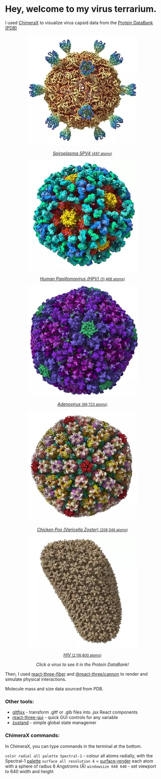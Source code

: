 # Hey, welcome to my virus terrarium.

I used [ChimeraX](https://www.rbvi.ucsf.edu/chimerax/download.html) to visualize virus capsid data from the [Protein DataBank (PDB)](https://www.rcsb.org/)

<p align="middle">
  <a href="https://www.rcsb.org/structure/1KVP">
    <img width="360" src="./public/models/viruses/Spiroplasma_SPV4.webp" />
    <p align="middle"><i>Spiroplasma SPV4</i> <small>(497 atoms)</small></p>
  </a>
</p>
<p align="middle">
  <a href="https://www.rcsb.org/structure/3J6R">
    <img width="360" src="./public/models/viruses/hpv.webp" />
    <p align="middle"><i>Human Papillomavirus (HPV)</i> <small>(11,466 atoms)</small></p>
  </a>
</p>
<p align="middle">
  <a href="https://www.rcsb.org/structure/6CGV">
    <img width="360" src="./public/models/viruses/adenovirus.webp" />
    <p align="middle"><i>Adenovirus</i> <small>(99,723 atoms)</small></p>
  </a>
</p>
<p align="middle">
  <a href="https://www.rcsb.org/structure/6LGN">
    <img width="360" src="./public/models/viruses/varicella_zoster.webp" />
    <p align="middle"><i>Chicken Pox (Varicella Zoster)</i> <small>(208,346 atoms)</small></p>
  </a>
</p>
<p align="middle">
  <a href="https://www.rcsb.org/structure/3J3Y">
    <img width="360" src="./public/models/viruses/hiv.webp" />
    <p align="middle"><i>HIV</i> <small>(2,116,800 atoms)</small></p>
  </a>
</p>
<p align="middle">
  <i>Click a virus to see it in the Protein DataBank!</i>
</p>

Then, I used [react-three-fiber](https://github.com/pmndrs/react-three-fiber) and [@react-three/cannon](https://github.com/pmndrs/use-cannon) to render and simulate physical interactions.

Molecule mass and size data sourced from PDB.

### Other tools:

- [gltfjsx](https://github.com/pmndrs/gltfjsx) - transform .gltf or .glb files into .jsx React components
- [react-three-gui](https://github.com/birkir/react-three-gui) - quick GUI controls for any variable
- [zustand](https://github.com/pmndrs/zustand) - simple global state managemer

### ChimeraX commands:

In ChimeraX, you can type commands in the terminal at the bottom.

`color radial all palette Spectral-1` - colour all atoms radially, with the Spectral-1 [palette](https://www.rbvi.ucsf.edu/chimerax/docs/user/commands/color.html#palette-options)
`surface all resolution 6` = [surface-render](https://www.rbvi.ucsf.edu/chimerax/docs/user/commands/surface.html) each atom with a sphere of radius 6 Angstroms (Å)
`windowsize 640 640` - set viewport to 640 width and height
